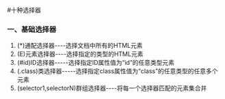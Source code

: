 #十种选择器
### 一、基础选择器

  1. (*)通配选择器----选择文档中所有的HTML元素
  2. (E)元素选择器----选择指定的类型的HTML元素
  3. (#id)ID选择器-----选择指定ID属性值为“id”的任意类型元素
  4. (.class)类选择器-----选择指定class属性值为“class”的任意类型的任意多个元素
  5. (selector1,selectorN)群组选择器----将每一个选择器匹配的元素集合并
  